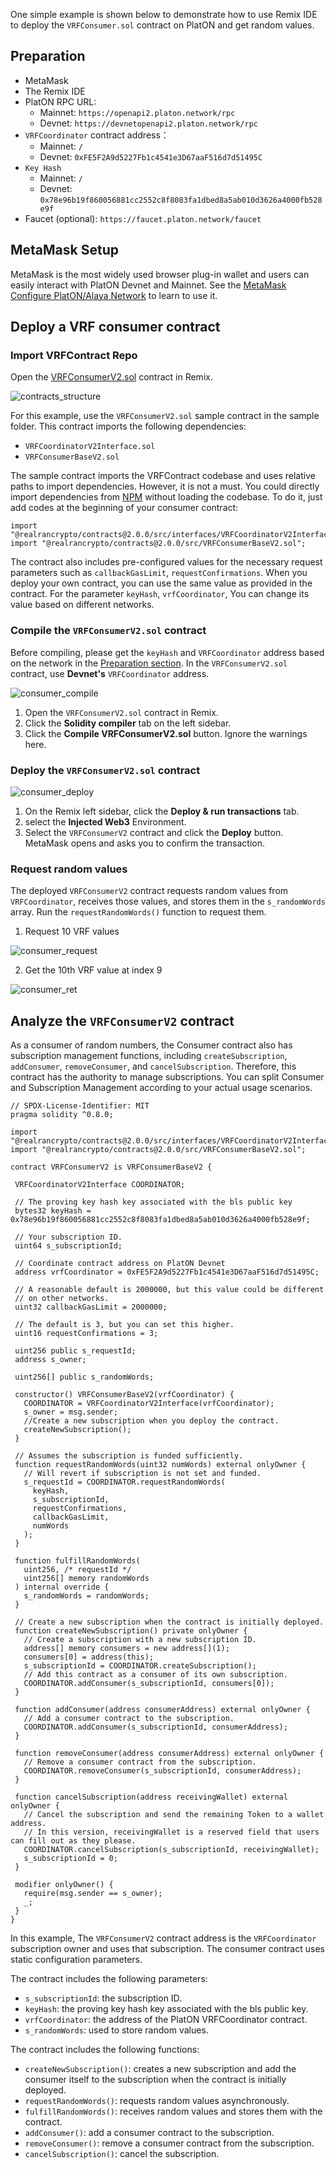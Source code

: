 One simple example is shown below to demonstrate how to use Remix IDE to deploy the `VRFConsumer.sol` contract on PlatON and get random values. 

##  Preparation

- MetaMask
- The Remix IDE
- PlatON RPC URL:
  - Mainnet: `https://openapi2.platon.network/rpc`
  - Devnet: `https://devnetopenapi2.platon.network/rpc`
- `VRFCoordinator` contract address：
  - Mainnet: `/`
  - Devnet: `0xFE5F2A9d5227Fb1c4541e3D67aaF516d7d51495C`
- `Key Hash`
  - Mainnet: `/`
  - Devnet: `0x78e96b19f860056881cc2552c8f8083fa1dbed8a5ab010d3626a4000fb528e9f`
- Faucet (optional): `https://faucet.platon.network/faucet`

## MetaMask Setup

MetaMask is the most widely used browser plug-in wallet and users can easily interact with PlatON Devnet and Mainnet. See the [MetaMask Configure PlatON/Alaya Network](https://devdocs.platon.network/docs/en/MetaMask/) to learn to use it.

## Deploy a VRF consumer contract

### Import VRFContract Repo

Open the [VRFConsumerV2.sol](https://remix.ethereum.org/#url=https://github.com/realran/VRFContract/blob/main/sample/VRFConsumerV2.sol) contract in Remix.

![contracts_structure](.\imgs\contracts_structure.png) 

For this example, use the `VRFConsumerV2.sol` sample contract in the sample folder. This contract imports the following dependencies:

  - `VRFCoordinatorV2Interface.sol`
  - `VRFConsumerBaseV2.sol`

The sample contract imports the VRFContract codebase and uses relative paths to import dependencies. However, it is not a must. You could directly import dependencies from [NPM](https://www.npmjs.com/package/@realrancrypto/contracts) without loading the codebase. To do it, just add codes at the beginning of your consumer contract:

```
import "@realrancrypto/contracts@2.0.0/src/interfaces/VRFCoordinatorV2Interface.sol";
import "@realrancrypto/contracts@2.0.0/src/VRFConsumerBaseV2.sol";
```

The contract also includes pre-configured values for the necessary request parameters such as `callbackGasLimit`, `requestConfirmations`. When you deploy your own contract, you can use the same value as provided in the contract. For the parameter `keyHash`, `vrfCoordinator`, You can change its value based on different networks.

###  Compile the `VRFConsumerV2.sol` contract

Before compiling, please get the `keyHash` and `VRFCoordinator` address based on the network in the <a href="#Preparation">Preparation section</a>. In the `VRFConsumerV2.sol` contract, use **Devnet's** `VRFCoordinator` address.

![consumer_compile](.\imgs\consumer_compile.png)

1. Open the `VRFConsumerV2.sol` contract in Remix.
2. Click the **Solidity compiler** tab on the left sidebar.
3. Click the **Compile VRFConsumerV2.sol** button. Ignore the warnings here.

###  Deploy the `VRFConsumerV2.sol` contract

![consumer_deploy](.\imgs\consumer_deploy.png)

1. On the Remix left sidebar, click the **Deploy & run transactions** tab.
2. select the **Injected Web3** Environment.
3. Select the `VRFConsumerV2` contract and click the **Deploy** button. MetaMask opens and asks you to confirm the transaction.

### Request random values

The deployed `VRFConsumerV2` contract requests random values from `VRFCoordinator`, receives those values, and stores them in the `s_randomWords` array. Run the `requestRandomWords()` function to request them.

1. Request 10 VRF values

![consumer_request](.\imgs\consumer_request.png)

2. Get the 10th VRF value at index 9

![consumer_ret](.\imgs\consumer_ret.png)

## Analyze the `VRFConsumerV2` contract

As a consumer of random numbers, the Consumer contract also has subscription management functions, including `createSubscription`, `addConsumer`, `removeConsumer`, and `cancelSubscription`. Therefore, this contract has the authority to manage subscriptions. You can split Consumer and Subscription Management according to your actual usage scenarios.

 ```
// SPDX-License-Identifier: MIT
pragma solidity ^0.8.0;

import "@realrancrypto/contracts@2.0.0/src/interfaces/VRFCoordinatorV2Interface.sol";
import "@realrancrypto/contracts@2.0.0/src/VRFConsumerBaseV2.sol";

contract VRFConsumerV2 is VRFConsumerBaseV2 {

  VRFCoordinatorV2Interface COORDINATOR;

  // The proving key hash key associated with the bls public key
  bytes32 keyHash = 0x78e96b19f860056881cc2552c8f8083fa1dbed8a5ab010d3626a4000fb528e9f;

  // Your subscription ID.
  uint64 s_subscriptionId;

  // Coordinate contract address on PlatON Devnet
  address vrfCoordinator = 0xFE5F2A9d5227Fb1c4541e3D67aaF516d7d51495C;

  // A reasonable default is 2000000, but this value could be different
  // on other networks.
  uint32 callbackGasLimit = 2000000;

  // The default is 3, but you can set this higher.
  uint16 requestConfirmations = 3;

  uint256 public s_requestId;
  address s_owner;

  uint256[] public s_randomWords;

  constructor() VRFConsumerBaseV2(vrfCoordinator) {
    COORDINATOR = VRFCoordinatorV2Interface(vrfCoordinator);
    s_owner = msg.sender;
    //Create a new subscription when you deploy the contract.
    createNewSubscription();
  }

  // Assumes the subscription is funded sufficiently.
  function requestRandomWords(uint32 numWords) external onlyOwner {
    // Will revert if subscription is not set and funded.
    s_requestId = COORDINATOR.requestRandomWords(
      keyHash,
      s_subscriptionId,
      requestConfirmations,
      callbackGasLimit,
      numWords
    );
  }

  function fulfillRandomWords(
    uint256, /* requestId */
    uint256[] memory randomWords
  ) internal override {
    s_randomWords = randomWords;
  }

  // Create a new subscription when the contract is initially deployed.
  function createNewSubscription() private onlyOwner {
    // Create a subscription with a new subscription ID.
    address[] memory consumers = new address[](1);
    consumers[0] = address(this);
    s_subscriptionId = COORDINATOR.createSubscription();
    // Add this contract as a consumer of its own subscription.
    COORDINATOR.addConsumer(s_subscriptionId, consumers[0]);
  }

  function addConsumer(address consumerAddress) external onlyOwner {
    // Add a consumer contract to the subscription.
    COORDINATOR.addConsumer(s_subscriptionId, consumerAddress);
  }

  function removeConsumer(address consumerAddress) external onlyOwner {
    // Remove a consumer contract from the subscription.
    COORDINATOR.removeConsumer(s_subscriptionId, consumerAddress);
  }

  function cancelSubscription(address receivingWallet) external onlyOwner {
    // Cancel the subscription and send the remaining Token to a wallet address.
    // In this version, receivingWallet is a reserved field that users can fill out as they please.
    COORDINATOR.cancelSubscription(s_subscriptionId, receivingWallet);
    s_subscriptionId = 0;
  }

  modifier onlyOwner() {
    require(msg.sender == s_owner);
    _;
  }
}
 ```

 In this example, The `VRFConsumerV2` contract address is the `VRFCoordinator` subscription owner and uses that subscription. The consumer contract uses static configuration parameters.

 The contract includes the following parameters:

  - `s_subscriptionId`: the subscription ID.
  - `keyHash`: the proving key hash key associated with the bls public key.
  - `vrfCoordinator`: the address of the PlatON VRFCoordinator contract.
  - `s_randomWords`: used to store random values.


 The contract includes the following functions:

  - `createNewSubscription()`: creates a new subscription and add the consumer itself to the subscription when the contract is initially deployed.
  - `requestRandomWords()`: requests random values asynchronously.
  - `fulfillRandomWords()`: receives random values and stores them with the contract.
  - `addConsumer()`: add a consumer contract to the subscription.
  - `removeConsumer()`: remove a consumer contract from the subscription.
  - `cancelSubscription()`: cancel the subscription.
